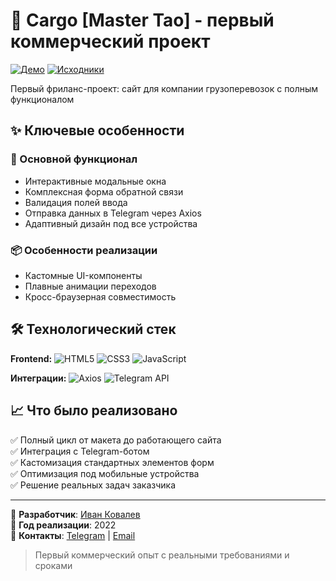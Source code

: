 # 🚛 Cargo [Master Tao] - первый коммерческий проект

[![Демо](https://img.shields.io/badge/-ДЕМО-FF8C00?style=for-the-badge)](https://ivkovalevv.github.io/cargo/)
[![Исходники](https://img.shields.io/badge/-КОД-181717?style=for-the-badge&logo=github&logoColor=white)](https://github.com/ivkovalevv/cargo)

Первый фриланс-проект: сайт для компании грузоперевозок с полным функционалом

## ✨ Ключевые особенности

### 🚀 Основной функционал
- Интерактивные модальные окна
- Комплексная форма обратной связи
- Валидация полей ввода
- Отправка данных в Telegram через Axios
- Адаптивный дизайн под все устройства

### 📦 Особенности реализации
- Кастомные UI-компоненты
- Плавные анимации переходов
- Кросс-браузерная совместимость

## 🛠 Технологический стек

**Frontend:**
![HTML5](https://img.shields.io/badge/-HTML5-E34F26?style=for-the-badge&logo=html5&logoColor=white)
![CSS3](https://img.shields.io/badge/-CSS3-1572B6?style=for-the-badge&logo=css3&logoColor=white)
![JavaScript](https://img.shields.io/badge/-JavaScript-F7DF1E?style=for-the-badge&logo=javascript&logoColor=black)

**Интеграции:**
![Axios](https://img.shields.io/badge/-Axios-5A29E4?style=for-the-badge&logo=axios&logoColor=white)
![Telegram API](https://img.shields.io/badge/-Telegram_API-26A5E4?style=for-the-badge&logo=telegram&logoColor=white)


## 📈 Что было реализовано

✅ Полный цикл от макета до работающего сайта  
✅ Интеграция с Telegram-ботом  
✅ Кастомизация стандартных элементов форм  
✅ Оптимизация под мобильные устройства  
✅ Решение реальных задач заказчика  

---

💼 **Разработчик**: [Иван Ковалев](https://kovalev-site.ru)  
📅 **Год реализации**: 2022  
📩 **Контакты**: [Telegram](https://t.me/x_kovalev) | [Email](mailto:ivkovalevv@gmail.ru)

> Первый коммерческий опыт с реальными требованиями и сроками